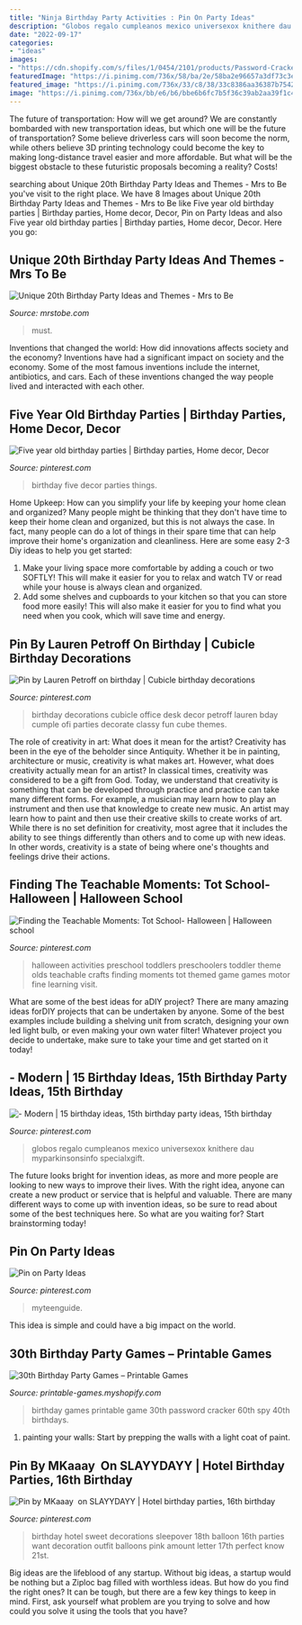 ```yaml
---
title: "Ninja Birthday Party Activities : Pin On Party Ideas"
description: "Globos regalo cumpleanos mexico universexox knithere dau myparkinsonsinfo specialxgift"
date: "2022-09-17"
categories:
- "ideas"
images:
- "https://cdn.shopify.com/s/files/1/0454/2101/products/Password-Cracker-Game_Page_1-M_grande.png?v=1399474316"
featuredImage: "https://i.pinimg.com/736x/58/ba/2e/58ba2e96657a3df73c3e9f9bd5e06a14.jpg"
featured_image: "https://i.pinimg.com/736x/33/c8/38/33c8386aa36387b75429908c8e61cfae--halloween-theme-preschool-halloween-party-ideas.jpg"
image: "https://i.pinimg.com/736x/bb/e6/b6/bbe6b6fc7b5f36c39ab2aa39f1c458b5.jpg"
---
```



The future of transportation: How will we get around?
We are constantly bombarded with new transportation ideas, but which one will be the future of transportation? Some believe driverless cars will soon become the norm, while others believe 3D printing technology could become the key to making long-distance travel easier and more affordable. But what will be the biggest obstacle to these futuristic proposals becoming a reality? Costs!

	

		
searching about Unique 20th Birthday Party Ideas and Themes - Mrs to Be you've visit to the right place. We have 8 Images about Unique 20th Birthday Party Ideas and Themes - Mrs to Be like Five year old birthday parties | Birthday parties, Home decor, Decor, Pin on Party Ideas and also Five year old birthday parties | Birthday parties, Home decor, Decor. Here you go:
		
    
## Unique 20th Birthday Party Ideas And Themes - Mrs To Be

<img loading=lazy src="http://mrstobe.com/wp-content/uploads/2020/07/20th-birthday-party-1324329610656455493.jpg" onerror="this.onerror=null;this.src='https://tse3.mm.bing.net/th?id=OIP.GTfJc4UF1ottPCOhn3QrPgHaLH&amp;pid=15.1';" alt="Unique 20th Birthday Party Ideas and Themes - Mrs to Be">

_Source: mrstobe.com_

>must. 

	

Inventions that changed the world: How did innovations affects society and the economy?
Inventions have had a significant impact on society and the economy. Some of the most famous inventions include the internet, antibiotics, and cars. Each of these inventions changed the way people lived and interacted with each other.

    
## Five Year Old Birthday Parties | Birthday Parties, Home Decor, Decor

<img loading=lazy src="https://i.pinimg.com/736x/2a/19/56/2a195617901a841c0dcf7b93eff6e5f4.jpg" onerror="this.onerror=null;this.src='https://tse3.mm.bing.net/th?id=OIP.UHRclgKWnr2Bg0BLPDSaQgHaJ3&amp;pid=15.1';" alt="Five year old birthday parties | Birthday parties, Home decor, Decor">

_Source: pinterest.com_

>birthday five decor parties things. 

	

Home Upkeep: How can you simplify your life by keeping your home clean and organized?
Many people might be thinking that they don't have time to keep their home clean and organized, but this is not always the case. In fact, many people can do a lot of things in their spare time that can help improve their home's organization and cleanliness. Here are some easy 2-3 Diy ideas to help you get started: 
1. Make your living space more comfortable by adding a couch or two SOFTLY! This will make it easier for you to relax and watch TV or read while your house is always clean and organized. 
2. Add some shelves and cupboards to your kitchen so that you can store food more easily! This will also make it easier for you to find what you need when you cook, which will save time and energy. 

    
## Pin By Lauren Petroff On Birthday | Cubicle Birthday Decorations

<img loading=lazy src="https://i.pinimg.com/736x/4a/9e/86/4a9e867099fd538d0397a7f13513affc.jpg" onerror="this.onerror=null;this.src='https://tse2.mm.bing.net/th?id=OIP.3plmvMC067Edny43BlSF0gHaJ3&amp;pid=15.1';" alt="Pin by Lauren Petroff on birthday | Cubicle birthday decorations">

_Source: pinterest.com_

>birthday decorations cubicle office desk decor petroff lauren bday cumple ofi parties decorate classy fun cube themes. 

	

The role of creativity in art: What does it mean for the artist?
Creativity has been in the eye of the beholder since Antiquity. Whether it be in painting, architecture or music, creativity is what makes art. However, what does creativity actually mean for an artist? In classical times, creativity was considered to be a gift from God. Today, we understand that creativity is something that can be developed through practice and practice can take many different forms. For example, a musician may learn how to play an instrument and then use that knowledge to create new music. An artist may learn how to paint and then use their creative skills to create works of art. While there is no set definition for creativity, most agree that it includes the ability to see things differently than others and to come up with new ideas. In other words, creativity is a state of being where one's thoughts and feelings drive their actions.

    
## Finding The Teachable Moments: Tot School- Halloween | Halloween School

<img loading=lazy src="https://i.pinimg.com/736x/33/c8/38/33c8386aa36387b75429908c8e61cfae--halloween-theme-preschool-halloween-party-ideas.jpg" onerror="this.onerror=null;this.src='https://tse4.mm.bing.net/th?id=OIP.reTrtIxQy_DhkDGOmDUOEQHaMJ&amp;pid=15.1';" alt="Finding the Teachable Moments: Tot School- Halloween | Halloween school">

_Source: pinterest.com_

>halloween activities preschool toddlers preschoolers toddler theme olds teachable crafts finding moments tot themed game games motor fine learning visit. 

	

What are some of the best ideas for aDIY project?
There are many amazing ideas forDIY projects that can be undertaken by anyone. Some of the best examples include building a shelving unit from scratch, designing your own led light bulb, or even making your own water filter! Whatever project you decide to undertake, make sure to take your time and get started on it today!

    
## - Modern | 15 Birthday Ideas, 15th Birthday Party Ideas, 15th Birthday

<img loading=lazy src="https://i.pinimg.com/736x/58/ba/2e/58ba2e96657a3df73c3e9f9bd5e06a14.jpg" onerror="this.onerror=null;this.src='https://tse3.mm.bing.net/th?id=OIP.uVulEM9U1D1vjRM-a8wIRQHaJ3&amp;pid=15.1';" alt="- Modern | 15 birthday ideas, 15th birthday party ideas, 15th birthday">

_Source: pinterest.com_

>globos regalo cumpleanos mexico universexox knithere dau myparkinsonsinfo specialxgift. 

	

The future looks bright for invention ideas, as more and more people are looking to new ways to improve their lives. With the right idea, anyone can create a new product or service that is helpful and valuable. There are many different ways to come up with invention ideas, so be sure to read about some of the best techniques here. So what are you waiting for? Start brainstorming today!

    
## Pin On Party Ideas

<img loading=lazy src="https://i.pinimg.com/736x/eb/a1/ae/eba1ae0d5872eb4f01a4561c2890642c.jpg" onerror="this.onerror=null;this.src='https://tse1.mm.bing.net/th?id=OIP.prhvYhwsAlIT_W-9Z3yddwHaLH&amp;pid=15.1';" alt="Pin on Party Ideas">

_Source: pinterest.com_

>myteenguide. 

	

This idea is simple and could have a big impact on the world.

    
## 30th Birthday Party Games – Printable Games

<img loading=lazy src="https://cdn.shopify.com/s/files/1/0454/2101/products/Password-Cracker-Game_Page_1-M_grande.png?v=1399474316" onerror="this.onerror=null;this.src='https://tse2.mm.bing.net/th?id=OIP.KFHcxj1ZQyyg-iVPrTMBwwAAAA&amp;pid=15.1';" alt="30th Birthday Party Games – Printable Games">

_Source: printable-games.myshopify.com_

>birthday games printable game 30th password cracker 60th spy 40th birthdays. 

	

1. painting your walls: Start by prepping the walls with a light coat of paint.

    
## Pin By MKaaay ️ On SLAYYDAYY | Hotel Birthday Parties, 16th Birthday

<img loading=lazy src="https://i.pinimg.com/736x/bb/e6/b6/bbe6b6fc7b5f36c39ab2aa39f1c458b5.jpg" onerror="this.onerror=null;this.src='https://tse2.mm.bing.net/th?id=OIP.UDnKAi6-wG5U7FT-UNxakwHaJ4&amp;pid=15.1';" alt="Pin by MKaaay ️ on SLAYYDAYY | Hotel birthday parties, 16th birthday">

_Source: pinterest.com_

>birthday hotel sweet decorations sleepover 18th balloon 16th parties want decoration outfit balloons pink amount letter 17th perfect know 21st. 

	

Big ideas are the lifeblood of any startup. Without big ideas, a startup would be nothing but a Ziploc bag filled with worthless ideas. But how do you find the right ones? It can be tough, but there are a few key things to keep in mind. First, ask yourself what problem are you trying to solve and how could you solve it using the tools that you have?

